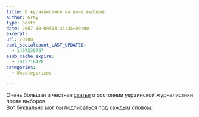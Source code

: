 ```yaml
---
title: О журналистике на фоне выборов
author: Gray
type: posts
date: 2007-10-09T13:35:35+00:00
excerpt:
url: /8988
esml_socialcount_LAST_UPDATED:
  - 1497239767
essb_cache_expire:
  - 1615718428
categories:
  - Uncategorized

---
```








Очень большая и честная <a href="http://www.telekritika.ua/media-continent/authorcolumn/nl/2007-10-08/34278" target="_blank">статья</a> о состоянии украинской журналистики после выборов.  
Вот буквально мог бы подписаться под каждым словом.